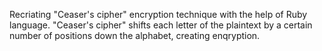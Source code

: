 Recriating "Ceaser's cipher" encryption technique with the help of Ruby language.
"Ceaser's cipher" shifts each letter of the plaintext by a certain number of positions down the alphabet, creating enqryption.
